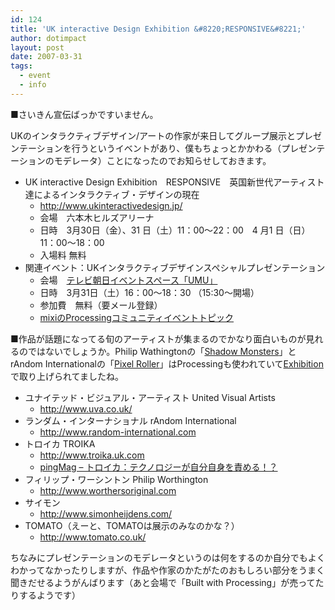 ```yaml
---
id: 124
title: 'UK interactive Design Exhibition &#8220;RESPONSIVE&#8221;'
author: dotimpact
layout: post
date: 2007-03-31
tags:
  - event
  - info
---
```

■さいきん宣伝ばっかですいません。

UKのインタラクティブデザイン/アートの作家が来日してグループ展示とプレゼンテーションを行うというイベントがあり、僕もちょっとかかわる（プレゼンテーションのモデレータ）ことになったのでお知らせしておきます。

  * UK interactive Design Exhibition　RESPONSIVE　英国新世代アーティスト達によるインタラクティブ・デザインの現在 
      * <http://www.ukinteractivedesign.jp/>
      * 会場　六本木ヒルズアリーナ
      * 日時　3月30日（金）、31 日（土）11：00〜22：00　4 月1 日（日）11：00〜18：00
      * 入場料 無料
  * 関連イベント：UKインタラクティブデザインスペシャルプレゼンテーション 
      * 会場　[テレビ朝日イベントスペース「UMU」][1]
      * 日時　3月31日（土）16：00〜18：30 （15:30〜開場）
      * 参加費　無料（要メール登録） 
      * [mixiのProcessingコミュニティイベントトピック][2]

■作品が話題になってる旬のアーティストが集まるのでかなり面白いものが見れるのではないでしょうか。Philip Wathingtonの「[Shadow Monsters][3]」とrAndom Internationalの「[Pixel Roller][4]」はProcessingも使われていて[Exhibition][5]で取り上げられてましたね。

  * ユナイテッド・ビジュアル・アーティスト United Visual Artists 
      * <http://www.uva.co.uk/>
  * ランダム・インターナショナル rAndom International 
      * <http://www.random-international.com>
  * トロイカ TROIKA 
      * <http://www.troika.uk.com>
      * [pingMag &#8211; トロイカ：テクノロジーが自分自身を責める！？][6]
  * フィリップ・ワーシントン Philip Worthington 
      * <http://www.worthersoriginal.com>
  * サイモン 
      * <http://www.simonheijdens.com/>
  * TOMATO（えーと、TOMATOは展示のみなのかな？） 
      * <http://www.tomato.co.uk/>

ちなみにプレゼンテーションのモデレータというのは何をするのか自分でもよくわかってなかったりしますが、作品や作家のかたがたのおもしろい部分をうまく聞きだせるようがんばります（あと会場で「Built with Processing」が売ってたりするようです）

 [1]: http://www.tv-asahi.co.jp/hq/umu/
 [2]: http://mixi.jp/view_event.pl?id=16553149&comment_count=3&comm_id=3181
 [3]: http://worthersoriginal.com/viki/#page=shadowmonsters
 [4]: http://www.random-international.com/pixelroller-overview/
 [5]: http://processing.org/exhibition/
 [6]: http://pingmag.jp/J/2007/03/09/troika-making-technology-blame-itself/
